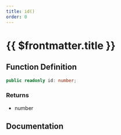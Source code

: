 ```yaml
---
title: id()
order: 0
---
```


# {{ $frontmatter.title }}

<!--@include: ./id_partial_header.md-->

## Function Definition

```ts
public readonly id: number;
```

### Returns

* number

## Documentation

<!--@include: ./id_partial_footer.md-->
